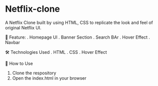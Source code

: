# Netflix-clone
A Netflix Clone built by using HTML, CSS to replicate the look and feel of original Netflix UI.

🚀 Feature:
. Homepage UI
. Banner Section 
. Search BAr
. Hover Effect
. Navbar

🛠️ Technologies Used
. HTML
. CSS
. Hover Effect

🚀 How to Use
1. Clone the respository
2. Open the index.html in your browser
   
